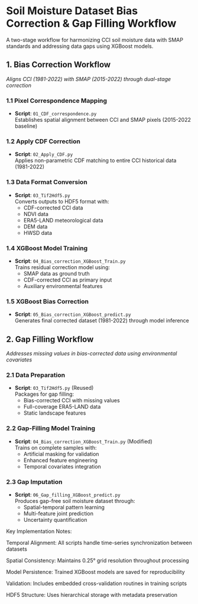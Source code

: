 # Soil Moisture Dataset Bias Correction & Gap Filling Workflow

A two-stage workflow for harmonizing CCI soil moisture data with SMAP standards and addressing data gaps using XGBoost models.

## 1. Bias Correction Workflow
*Aligns CCI (1981-2022) with SMAP (2015-2022) through dual-stage correction*

### 1.1 Pixel Correspondence Mapping
- **Script**: `01_CDF_correspondence.py`  
  Establishes spatial alignment between CCI and SMAP pixels (2015-2022 baseline)

### 1.2 Apply CDF Correction
- **Script**: `02_Apply_CDF.py`  
  Applies non-parametric CDF matching to entire CCI historical data (1981-2022)

### 1.3 Data Format Conversion
- **Script**: `03_Tif2Hdf5.py`  
  Converts outputs to HDF5 format with:
  - CDF-corrected CCI data
  - NDVI data
  - ERA5-LAND meteorological data
  - DEM data
  - HWSD data

### 1.4 XGBoost Model Training
- **Script**: `04_Bias_correction_XGBoost_Train.py`  
  Trains residual correction model using:
  - SMAP data as ground truth
  - CDF-corrected CCI as primary input
  - Auxiliary environmental features

### 1.5 XGBoost Bias Correction
- **Script**: `05_Bias_correction_XGBoost_predict.py`  
  Generates final corrected dataset (1981-2022) through model inference

## 2. Gap Filling Workflow
*Addresses missing values in bias-corrected data using environmental covariates*

### 2.1 Data Preparation
- **Script**: `03_Tif2Hdf5.py` (Reused)  
  Packages for gap filling:
  - Bias-corrected CCI with missing values
  - Full-coverage ERA5-LAND data
  - Static landscape features

### 2.2 Gap-Filling Model Training
- **Script**: `04_Bias_correction_XGBoost_Train.py` (Modified)  
  Trains on complete samples with:
  - Artificial masking for validation
  - Enhanced feature engineering
  - Temporal covariates integration

### 2.3 Gap Imputation
- **Script**: `06_Gap_filling_XGBoost_predict.py`  
  Produces gap-free soil moisture dataset through:
  - Spatial-temporal pattern learning
  - Multi-feature joint prediction
  - Uncertainty quantification
 

Key Implementation Notes:

Temporal Alignment: All scripts handle time-series synchronization between datasets

Spatial Consistency: Maintains 0.25° grid resolution throughout processing

Model Persistence: Trained XGBoost models are saved for reproducibility

Validation: Includes embedded cross-validation routines in training scripts

HDF5 Structure: Uses hierarchical storage with metadata preservation
